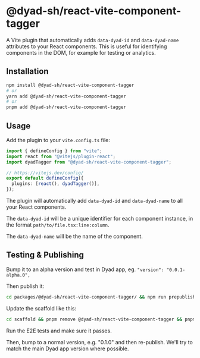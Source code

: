 # @dyad-sh/react-vite-component-tagger

A Vite plugin that automatically adds `data-dyad-id` and `data-dyad-name` attributes to your React components. This is useful for identifying components in the DOM, for example for testing or analytics.

## Installation

```bash
npm install @dyad-sh/react-vite-component-tagger
# or
yarn add @dyad-sh/react-vite-component-tagger
# or
pnpm add @dyad-sh/react-vite-component-tagger
```

## Usage

Add the plugin to your `vite.config.ts` file:

```ts
import { defineConfig } from "vite";
import react from "@vitejs/plugin-react";
import dyadTagger from "@dyad-sh/react-vite-component-tagger";

// https://vitejs.dev/config/
export default defineConfig({
  plugins: [react(), dyadTagger()],
});
```

The plugin will automatically add `data-dyad-id` and `data-dyad-name` to all your React components.

The `data-dyad-id` will be a unique identifier for each component instance, in the format `path/to/file.tsx:line:column`.

The `data-dyad-name` will be the name of the component.

## Testing & Publishing

Bump it to an alpha version and test in Dyad app, eg. `"version": "0.0.1-alpha.0",`

Then publish it:

```sh
cd packages/@dyad-sh/react-vite-component-tagger/ && npm run prepublishOnly && npm publish
```

Update the scaffold like this:

```sh
cd scaffold && pnpm remove @dyad-sh/react-vite-component-tagger && pnpm add -D @dyad-sh/react-vite-component-tagger
```

Run the E2E tests and make sure it passes.

Then, bump to a normal version, e.g. "0.1.0" and then re-publish. We'll try to match the main Dyad app version where possible.
